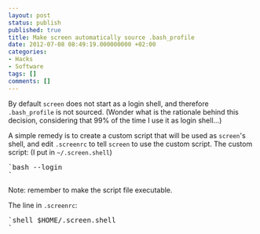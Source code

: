 ```yaml
---
layout: post
status: publish
published: true
title: Make screen automatically source .bash_profile
date: 2012-07-08 08:49:19.000000000 +02:00
categories:
- Hacks
- Software
tags: []
comments: []
---
```

By default `screen` does not start as a login shell, and therefore `.bash_profile` is not sourced. (Wonder what is the rationale behind this decision, considering that 99% of the time I use it as login shell...)

A simple remedy is to create a custom script that will be used as `screen`'s shell, and edit `.screenrc` to tell `screen` to use the custom script. The custom script: (I put in `~/.screen.shell`)

<pre>
`bash --login
`
</pre>

Note: remember to make the script file executable.

The line in `.screenrc`:

<pre>
`shell $HOME/.screen.shell
`
</pre>
